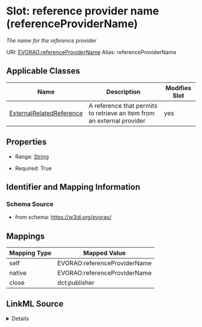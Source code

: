 

# Slot: reference provider name (referenceProviderName) 


_The name for the reference provider_





URI: [EVORAO:referenceProviderName](https://w3id.org/evorao/referenceProviderName)
Alias: referenceProviderName

<!-- no inheritance hierarchy -->





## Applicable Classes

| Name | Description | Modifies Slot |
| --- | --- | --- |
| [ExternalRelatedReference](ExternalRelatedReference.md) | A reference that permits to retrieve an item from an external provider |  yes  |







## Properties

* Range: [String](String.md)

* Required: True





## Identifier and Mapping Information







### Schema Source


* from schema: https://w3id.org/evorao/




## Mappings

| Mapping Type | Mapped Value |
| ---  | ---  |
| self | EVORAO:referenceProviderName |
| native | EVORAO:referenceProviderName |
| close | dct:publisher |




## LinkML Source

<details>
```yaml
name: referenceProviderName
description: The name for the reference provider
title: reference provider name
from_schema: https://w3id.org/evorao/
close_mappings:
- dct:publisher
rank: 1000
alias: referenceProviderName
domain_of:
- ExternalRelatedReference
range: string
required: true
multivalued: false

```
</details>